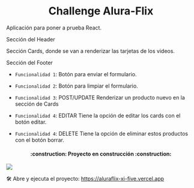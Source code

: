
<h1 align="center">Challenge Alura-Flix </h1>

<p>Aplicación para poner a prueba React.</p>

<p>Sección del Header</p>
<p>Sección Cards, donde se van a renderizar las tarjetas de los videos.</p>
<p>Sección del Footer</p>

- `Funcionalidad 1`: Botón para enviar el formulario.
 
- `Funcionalidad 2`: Botón para limpiar el formulario.

- `Funcionalidad 3`: POST/UPDATE Renderizar un producto nuevo en la sección de Cards

- `Funcionalidad 4`: EDITAR Tiene la opción de editar los cards con el botón editar.

- `Funcionalidad 4`: DELETE Tiene la opción de eliminar estos productos con el botón borrar.


<h4 align="center">
:construction: Proyecto en construcción :construction:
</h4>

 <p align="left">
   <img src="https://img.shields.io/badge/STATUS-EN%20DESAROLLO-green">
   </p>

🛠️ Abre y ejecuta el proyecto: https://aluraflix-xi-five.vercel.app




